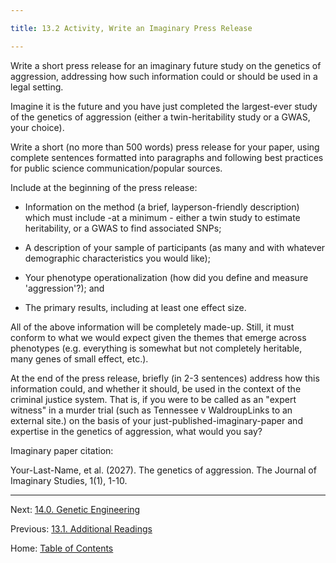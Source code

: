 ```yaml
---

title: 13.2 Activity, Write an Imaginary Press Release

---
```


Write a short press release for an imaginary future study on the genetics of aggression, addressing how such information could or should be used in a legal setting. 

Imagine it is the future and you have just completed the largest-ever study of the genetics of aggression (either a twin-heritability study or a GWAS, your choice). 

Write a short (no more than 500 words) press release for your paper, using complete sentences formatted into paragraphs and following best practices for public science communication/popular sources. 

Include at the beginning of the press release:

- Information on the method (a brief, layperson-friendly description) which must include -at a minimum - either a twin study to estimate heritability, or a GWAS to find associated SNPs;

- A description of your sample of participants (as many and with whatever demographic characteristics you would like);

- Your phenotype operationalization (how did you define and measure 'aggression'?); and

- The primary results, including at least one effect size.

All of the above information will be completely made-up. Still, it must conform to what we would expect given the themes that emerge across phenotypes (e.g. everything is somewhat but not completely heritable, many genes of small effect, etc.).

At the end of the press release, briefly (in 2-3 sentences) address how this information could, and whether it should, be used in the context of the criminal justice system. That is, if you were to be called as an "expert witness" in a murder trial (such as Tennessee v WaldroupLinks to an external site.) on the basis of your just-published-imaginary-paper and expertise in the genetics of aggression, what would you say?

Imaginary paper citation: 

Your-Last-Name, et al. (2027). The genetics of aggression. The Journal of Imaginary Studies, 1(1), 1-10.

--------

Next: [14.0. Genetic Engineering](../ch14/14.0_genetic_engineering.md)

Previous: [13.1. Additional Readings](13.1_readings.md)

Home: [Table of Contents](../README.md)
